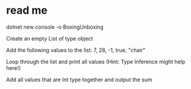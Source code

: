 # read me
dotnet new console -o BoxingUnboxing

Create an empty List of type object  
 
Add the following values to the list: 7, 28, -1, true, "chair"  
 
Loop through the list and print all values (Hint: Type Inference might help here!)  
 
Add all values that are Int type together and output the sum
